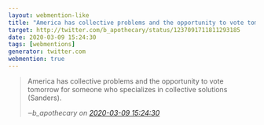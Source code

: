 ```yaml
---
layout: webmention-like
title: "America has collective problems and the opportunity to vote tomorrow for someone who specializes in collective solutions (Sanders)."
target: http://twitter.com/b_apothecary/status/1237091711811293185
date: 2020-03-09 15:24:30
tags: [webmentions]
generator: twitter.com
webmention: true
---
```




<blockquote class="external-citation">
  <p>
    America has collective problems and the opportunity to vote tomorrow for someone who specializes in collective solutions (Sanders).
  </p>
  <cite>‒<span class="p-author p-name">b_apothecary</span>
    on
    <a href="http://twitter.com/b_apothecary/status/1237091711811293185" rel="external nofollow" target="_blank">2020-03-09 15:24:30</a>
  </cite>
</blockquote>



